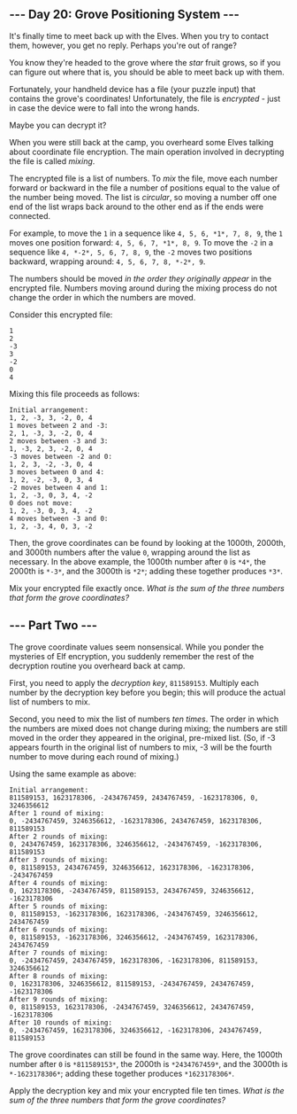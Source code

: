 ## --- Day 20: Grove Positioning System ---

It's finally time to meet back up with the Elves. When you try to contact them,
however, you get no reply. Perhaps you're out of range?

You know they're headed to the grove where the *star* fruit grows, so if you can
figure out where that is, you should be able to meet back up with them.

Fortunately, your handheld device has a file (your puzzle input) that contains
the grove's coordinates! Unfortunately, the file is *encrypted* - just in case
the device were to fall into the wrong hands.

Maybe you can decrypt it?

When you were still back at the camp, you overheard some Elves talking about
coordinate file encryption. The main operation involved in decrypting the file
is called *mixing*.

The encrypted file is a list of numbers. To *mix* the file, move each number
forward or backward in the file a number of positions equal to the value of the
number being moved. The list is *circular*, so moving a number off one end of
the list wraps back around to the other end as if the ends were connected.

For example, to move the `1` in a sequence like `4, 5, 6, *1*, 7, 8, 9`, the `1`
moves one position forward: `4, 5, 6, 7, *1*, 8, 9`. To move the `-2` in a
sequence like `4, *-2*, 5, 6, 7, 8, 9`, the `-2` moves two positions backward,
wrapping around: `4, 5, 6, 7, 8, *-2*, 9`.

The numbers should be moved *in the order they originally appear* in the
encrypted file. Numbers moving around during the mixing process do not change
the order in which the numbers are moved.

Consider this encrypted file:

```
1
2
-3
3
-2
0
4

```

Mixing this file proceeds as follows:

```
Initial arrangement:
1, 2, -3, 3, -2, 0, 4
1 moves between 2 and -3:
2, 1, -3, 3, -2, 0, 4
2 moves between -3 and 3:
1, -3, 2, 3, -2, 0, 4
-3 moves between -2 and 0:
1, 2, 3, -2, -3, 0, 4
3 moves between 0 and 4:
1, 2, -2, -3, 0, 3, 4
-2 moves between 4 and 1:
1, 2, -3, 0, 3, 4, -2
0 does not move:
1, 2, -3, 0, 3, 4, -2
4 moves between -3 and 0:
1, 2, -3, 4, 0, 3, -2

```

Then, the grove coordinates can be found by looking at the 1000th, 2000th, and
3000th numbers after the value `0`, wrapping around the list as necessary. In
the above example, the 1000th number after `0` is `*4*`, the 2000th is `*-3*`,
and the 3000th is `*2*`; adding these together produces `*3*`.

Mix your encrypted file exactly once. *What is the sum of the three numbers that
form the grove coordinates?*

## --- Part Two ---

The grove coordinate values seem nonsensical. While you ponder the mysteries of
Elf encryption, you suddenly remember the rest of the decryption routine you
overheard back at camp.

First, you need to apply the *decryption key*, `811589153`. Multiply each number
by the decryption key before you begin; this will produce the actual list of
numbers to mix.

Second, you need to mix the list of numbers *ten times*. The order in which the
numbers are mixed does not change during mixing; the numbers are still moved in
the order they appeared in the original, pre-mixed list. (So, if -3 appears
fourth in the original list of numbers to mix, -3 will be the fourth number to
move during each round of mixing.)

Using the same example as above:

```
Initial arrangement:
811589153, 1623178306, -2434767459, 2434767459, -1623178306, 0, 3246356612
After 1 round of mixing:
0, -2434767459, 3246356612, -1623178306, 2434767459, 1623178306, 811589153
After 2 rounds of mixing:
0, 2434767459, 1623178306, 3246356612, -2434767459, -1623178306, 811589153
After 3 rounds of mixing:
0, 811589153, 2434767459, 3246356612, 1623178306, -1623178306, -2434767459
After 4 rounds of mixing:
0, 1623178306, -2434767459, 811589153, 2434767459, 3246356612, -1623178306
After 5 rounds of mixing:
0, 811589153, -1623178306, 1623178306, -2434767459, 3246356612, 2434767459
After 6 rounds of mixing:
0, 811589153, -1623178306, 3246356612, -2434767459, 1623178306, 2434767459
After 7 rounds of mixing:
0, -2434767459, 2434767459, 1623178306, -1623178306, 811589153, 3246356612
After 8 rounds of mixing:
0, 1623178306, 3246356612, 811589153, -2434767459, 2434767459, -1623178306
After 9 rounds of mixing:
0, 811589153, 1623178306, -2434767459, 3246356612, 2434767459, -1623178306
After 10 rounds of mixing:
0, -2434767459, 1623178306, 3246356612, -1623178306, 2434767459, 811589153

```

The grove coordinates can still be found in the same way. Here, the 1000th
number after `0` is `*811589153*`, the 2000th is `*2434767459*`, and the 3000th
is `*-1623178306*`; adding these together produces `*1623178306*`.

Apply the decryption key and mix your encrypted file ten times. *What is the sum
of the three numbers that form the grove coordinates?*
